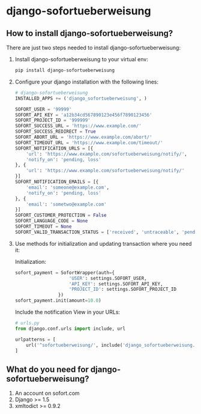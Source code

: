 # django-sofortueberweisung

## How to install django-sofortueberweisung?

There are just two steps needed to install django-sofortueberweisung:

1. Install django-sofortueberweisung to your virtual env:

	```bash
	pip install django-sofortueberweisung
	```

2. Configure your django installation with the following lines:

	```python
    # django-sofortueberweisung
    INSTALLED_APPS += ('django_sofortueberweisung', )

    SOFORT_USER = '99999'
    SOFORT_API_KEY = 'a12b34cd567890123e456f7890123456'
    SOFORT_PROJECT_ID = '999999'
    SOFORT_SUCCESS_URL = 'https://www.example.com/'
    SOFORT_SUCCESS_REDIRECT = True
    SOFORT_ABORT_URL = 'https://www.example.com/abort/'
    SOFORT_TIMEOUT_URL = 'https://www.example.com/timeout/'
    SOFORT_NOTIFICATION_URLS = [{
        'url': 'https://www.example.com/sofortueberweisung/notify/',
        'notify_on': 'pending, loss'
    }, {
        'url': 'https://www.example.com/sofortueberweisung/notify/'
    }]
    SOFORT_NOTIFICATION_EMAILS = [{
        'email': 'someone@example.com',
        'notify_on': 'pending, loss'
    }, {
        'email': 'sometwo@example.com'
    }]
    SOFORT_CUSTOMER_PROTECTION = False
    SOFORT_LANGUAGE_CODE = None
    SOFORT_TIMEOUT = None
    SOFORT_VALID_TRANSACTION_STATUS = ['received', 'untraceable', 'pending']
	```

3. Use methods for initialization and updating transaction where you need it:

    Initialization:

	```python
	sofort_payment = SofortWrapper(auth={
                        'USER': settings.SOFORT_USER,
                        'API_KEY': settings.SOFORT_API_KEY,
                        'PROJECT_ID': settings.SOFORT_PROJECT_ID
                    })
    sofort_payment.init(amount=10.0)
	```

    Include the notification View in your URLs:

	```python
    # urls.py
    from django.conf.urls import include, url

    urlpatterns = [
        url('^sofortueberweisung/', include('django_sofortueberweisung.urls')),
    ]
	```

## What do you need for django-sofortueberweisung?

1. An account on sofort.com
2. Django >= 1.5
3. xmltodict >= 0.9.2
